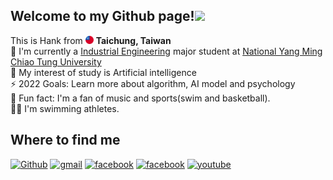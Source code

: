 ## Welcome to my Github page!<img src="https://raw.githubusercontent.com/verma-anushka/verma-anushka/master/gifs/wave.gif" width="30px"> 

<p>
This is Hank from <img src="materials/taiwan.png" width="13"/> <b>Taichung, Taiwan</b> </br> 
📖 I'm currently a <a href="https://iem.nycu.edu.tw">Industrial Engineering</a> major student at <a href="https://www.nycu.edu.tw">National Yang Ming Chiao Tung University</a></br> 
🤣 My interest of study is Artificial intelligence</br> 
⚡️ 2022 Goals: Learn more about algorithm, AI model and psychology</br> 
🔭 Fun fact: I'm a fan of music and sports(swim and basketball).</br> 
🏊‍♀️ I'm swimming athletes.</br> 
</p>

## Where to find me

<a href="https://github.com/hankshyu" target="_blank"><img alt="Github" src="https://img.shields.io/badge/github-%23121011.svg?style=for-the-badge&logo=github&logoColor=white"/></a>
<a href=mailto:a0972789389@gmail.com><img alt="gmail" src="https://img.shields.io/badge/Gmail-D14836?style=for-the-badge&logo=gmail&logoColor=white" /></a>
<a href="https://www.facebook.com/profile.php?id=100003052835494" target="_blank"><img alt="facebook" src="https://img.shields.io/badge/Facebook-%231877F2.svg?style=for-the-badge&logo=Facebook&logoColor=white"/></a>
<a href="https://www.instagram.com/yusheng_0829/" target="_blank"><img alt="facebook" src="https://img.shields.io/badge/Instagram-%23E4405F.svg?style=for-the-badge&logo=Instagram&logoColor=white"/></a> 
<a href="https://www.youtube.com/channel/UC42P8Z3gHVxJzJSgr4HO5Fw"><img alt="youtube" src="https://img.shields.io/badge/YouTube-%23FF0000.svg?style=for-the-badge&logo=YouTube&logoColor=white" /></a>


